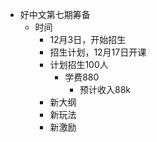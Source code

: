 - 好中文第七期筹备
    - 时间
        - 12月3日，开始招生
        - 招生计划，12月17日开课
        - 计划招生100人
            - 学费880
                - 预计收入88k
        - 新大纲
        - 新玩法
        - 新激励
